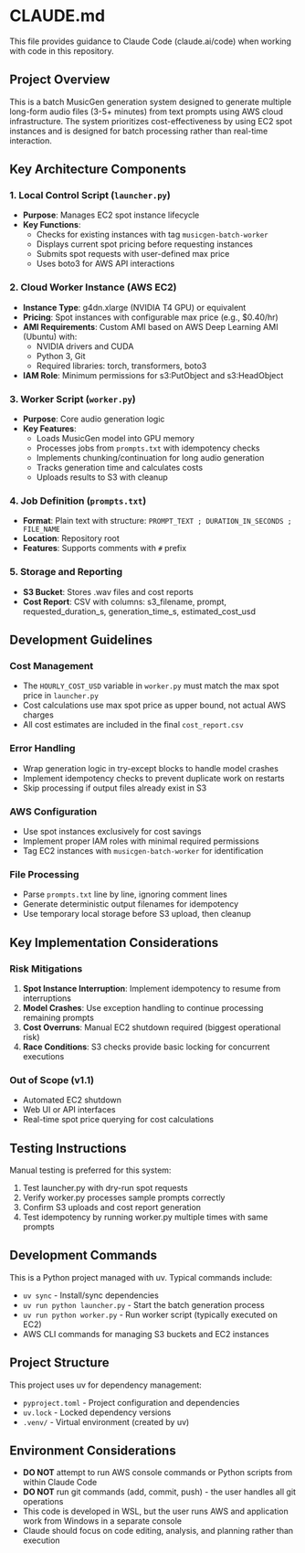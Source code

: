 # CLAUDE.md

This file provides guidance to Claude Code (claude.ai/code) when working with code in this repository.

## Project Overview

This is a batch MusicGen generation system designed to generate multiple long-form audio files (3-5+ minutes) from text prompts using AWS cloud infrastructure. The system prioritizes cost-effectiveness by using EC2 spot instances and is designed for batch processing rather than real-time interaction.

## Key Architecture Components

### 1. Local Control Script (`launcher.py`)
- **Purpose**: Manages EC2 spot instance lifecycle
- **Key Functions**:
  - Checks for existing instances with tag `musicgen-batch-worker`
  - Displays current spot pricing before requesting instances
  - Submits spot requests with user-defined max price
  - Uses boto3 for AWS API interactions

### 2. Cloud Worker Instance (AWS EC2)
- **Instance Type**: g4dn.xlarge (NVIDIA T4 GPU) or equivalent
- **Pricing**: Spot instances with configurable max price (e.g., $0.40/hr)
- **AMI Requirements**: Custom AMI based on AWS Deep Learning AMI (Ubuntu) with:
  - NVIDIA drivers and CUDA
  - Python 3, Git
  - Required libraries: torch, transformers, boto3
- **IAM Role**: Minimum permissions for s3:PutObject and s3:HeadObject

### 3. Worker Script (`worker.py`)
- **Purpose**: Core audio generation logic
- **Key Features**:
  - Loads MusicGen model into GPU memory
  - Processes jobs from `prompts.txt` with idempotency checks
  - Implements chunking/continuation for long audio generation
  - Tracks generation time and calculates costs
  - Uploads results to S3 with cleanup

### 4. Job Definition (`prompts.txt`)
- **Format**: Plain text with structure: `PROMPT_TEXT ; DURATION_IN_SECONDS ; FILE_NAME`
- **Location**: Repository root
- **Features**: Supports comments with `#` prefix

### 5. Storage and Reporting
- **S3 Bucket**: Stores .wav files and cost reports
- **Cost Report**: CSV with columns: s3_filename, prompt, requested_duration_s, generation_time_s, estimated_cost_usd

## Development Guidelines

### Cost Management
- The `HOURLY_COST_USD` variable in `worker.py` must match the max spot price in `launcher.py`
- Cost calculations use max spot price as upper bound, not actual AWS charges
- All cost estimates are included in the final `cost_report.csv`

### Error Handling
- Wrap generation logic in try-except blocks to handle model crashes
- Implement idempotency checks to prevent duplicate work on restarts
- Skip processing if output files already exist in S3

### AWS Configuration
- Use spot instances exclusively for cost savings
- Implement proper IAM roles with minimal required permissions
- Tag EC2 instances with `musicgen-batch-worker` for identification

### File Processing
- Parse `prompts.txt` line by line, ignoring comment lines
- Generate deterministic output filenames for idempotency
- Use temporary local storage before S3 upload, then cleanup

## Key Implementation Considerations

### Risk Mitigations
1. **Spot Instance Interruption**: Implement idempotency to resume from interruptions
2. **Model Crashes**: Use exception handling to continue processing remaining prompts
3. **Cost Overruns**: Manual EC2 shutdown required (biggest operational risk)
4. **Race Conditions**: S3 checks provide basic locking for concurrent executions

### Out of Scope (v1.1)
- Automated EC2 shutdown
- Web UI or API interfaces  
- Real-time spot price querying for cost calculations

## Testing Instructions
Manual testing is preferred for this system:
1. Test launcher.py with dry-run spot requests
2. Verify worker.py processes sample prompts correctly
3. Confirm S3 uploads and cost report generation
4. Test idempotency by running worker.py multiple times with same prompts

## Development Commands
This is a Python project managed with uv. Typical commands include:
- `uv sync` - Install/sync dependencies 
- `uv run python launcher.py` - Start the batch generation process
- `uv run python worker.py` - Run worker script (typically executed on EC2)
- AWS CLI commands for managing S3 buckets and EC2 instances

## Project Structure
This project uses uv for dependency management:
- `pyproject.toml` - Project configuration and dependencies
- `uv.lock` - Locked dependency versions
- `.venv/` - Virtual environment (created by uv)

## Environment Considerations
- **DO NOT** attempt to run AWS console commands or Python scripts from within Claude Code
- **DO NOT** run git commands (add, commit, push) - the user handles all git operations
- This code is developed in WSL, but the user runs AWS and application work from Windows in a separate console
- Claude should focus on code editing, analysis, and planning rather than execution